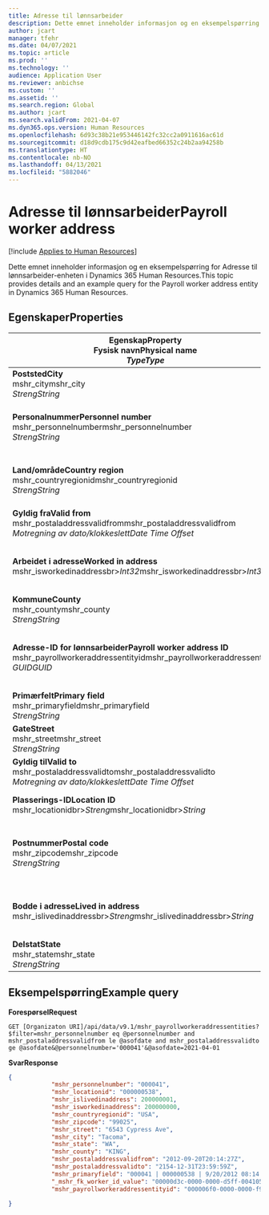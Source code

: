 ```yaml
---
title: Adresse til lønnsarbeider
description: Dette emnet inneholder informasjon og en eksempelspørring for Adresse til lønnsarbeider-enheten i Dynamics 365 Human Resources.
author: jcart
manager: tfehr
ms.date: 04/07/2021
ms.topic: article
ms.prod: ''
ms.technology: ''
audience: Application User
ms.reviewer: anbichse
ms.custom: ''
ms.assetid: ''
ms.search.region: Global
ms.author: jcart
ms.search.validFrom: 2021-04-07
ms.dyn365.ops.version: Human Resources
ms.openlocfilehash: 6d93c38b21e953446142fc32cc2a0911616ac61d
ms.sourcegitcommit: d18d9cdb175c9d42eafbed66352c24b2aa94258b
ms.translationtype: HT
ms.contentlocale: nb-NO
ms.lasthandoff: 04/13/2021
ms.locfileid: "5882046"
---
```

# <a name="payroll-worker-address"></a><span data-ttu-id="a6ac2-103">Adresse til lønnsarbeider</span><span class="sxs-lookup"><span data-stu-id="a6ac2-103">Payroll worker address</span></span>

[!include [Applies to Human Resources](../includes/applies-to-hr.md)]

<span data-ttu-id="a6ac2-104">Dette emnet inneholder informasjon og en eksempelspørring for Adresse til lønnsarbeider-enheten i Dynamics 365 Human Resources.</span><span class="sxs-lookup"><span data-stu-id="a6ac2-104">This topic provides details and an example query for the Payroll worker address entity in Dynamics 365 Human Resources.</span></span>

## <a name="properties"></a><span data-ttu-id="a6ac2-105">Egenskaper</span><span class="sxs-lookup"><span data-stu-id="a6ac2-105">Properties</span></span>

| <span data-ttu-id="a6ac2-106">Egenskap</span><span class="sxs-lookup"><span data-stu-id="a6ac2-106">Property</span></span><br><span data-ttu-id="a6ac2-107">**Fysisk navn**</span><span class="sxs-lookup"><span data-stu-id="a6ac2-107">**Physical name**</span></span><br><span data-ttu-id="a6ac2-108">**_Type_**</span><span class="sxs-lookup"><span data-stu-id="a6ac2-108">**_Type_**</span></span> | <span data-ttu-id="a6ac2-109">Bruk</span><span class="sxs-lookup"><span data-stu-id="a6ac2-109">Use</span></span> | <span data-ttu-id="a6ac2-110">beskrivelse</span><span class="sxs-lookup"><span data-stu-id="a6ac2-110">Description</span></span> |
| --- | --- | --- |
| <span data-ttu-id="a6ac2-111">**Poststed**</span><span class="sxs-lookup"><span data-stu-id="a6ac2-111">**City**</span></span><br><span data-ttu-id="a6ac2-112">mshr_city</span><span class="sxs-lookup"><span data-stu-id="a6ac2-112">mshr_city</span></span><br><span data-ttu-id="a6ac2-113">*Streng*</span><span class="sxs-lookup"><span data-stu-id="a6ac2-113">*String*</span></span> | <span data-ttu-id="a6ac2-114">Skrivebeskyttet</span><span class="sxs-lookup"><span data-stu-id="a6ac2-114">Read-only</span></span><br><span data-ttu-id="a6ac2-115">Obligatorisk</span><span class="sxs-lookup"><span data-stu-id="a6ac2-115">Required</span></span> | <span data-ttu-id="a6ac2-116">Poststedet definert for adressen.</span><span class="sxs-lookup"><span data-stu-id="a6ac2-116">The city defined for the address.</span></span>   |
| <span data-ttu-id="a6ac2-117">**Personalnummer**</span><span class="sxs-lookup"><span data-stu-id="a6ac2-117">**Personnel number**</span></span><br><span data-ttu-id="a6ac2-118">mshr_personnelnumber</span><span class="sxs-lookup"><span data-stu-id="a6ac2-118">mshr_personnelnumber</span></span><br><span data-ttu-id="a6ac2-119">*Streng*</span><span class="sxs-lookup"><span data-stu-id="a6ac2-119">*String*</span></span> | <span data-ttu-id="a6ac2-120">Skrivebeskyttet</span><span class="sxs-lookup"><span data-stu-id="a6ac2-120">Read-only</span></span><br><span data-ttu-id="a6ac2-121">Obligatorisk</span><span class="sxs-lookup"><span data-stu-id="a6ac2-121">Required</span></span> | <span data-ttu-id="a6ac2-122">Det unike personalnummeret til den ansatte.</span><span class="sxs-lookup"><span data-stu-id="a6ac2-122">The employee's unique personnel number.</span></span>  |
| <span data-ttu-id="a6ac2-123">**Land/område**</span><span class="sxs-lookup"><span data-stu-id="a6ac2-123">**Country region**</span></span><br><span data-ttu-id="a6ac2-124">mshr_countryregionid</span><span class="sxs-lookup"><span data-stu-id="a6ac2-124">mshr_countryregionid</span></span><br><span data-ttu-id="a6ac2-125">*Streng*</span><span class="sxs-lookup"><span data-stu-id="a6ac2-125">*String*</span></span> | <span data-ttu-id="a6ac2-126">Skrivebeskyttet</span><span class="sxs-lookup"><span data-stu-id="a6ac2-126">Read-only</span></span><br><span data-ttu-id="a6ac2-127">Obligatorisk</span><span class="sxs-lookup"><span data-stu-id="a6ac2-127">Required</span></span> | <span data-ttu-id="a6ac2-128">Landet eller området definert for adressen.</span><span class="sxs-lookup"><span data-stu-id="a6ac2-128">The country region defined for the address</span></span>  |
| <span data-ttu-id="a6ac2-129">**Gyldig fra**</span><span class="sxs-lookup"><span data-stu-id="a6ac2-129">**Valid from**</span></span><br><span data-ttu-id="a6ac2-130">mshr_postaladdressvalidfrom</span><span class="sxs-lookup"><span data-stu-id="a6ac2-130">mshr_postaladdressvalidfrom</span></span><br><span data-ttu-id="a6ac2-131">*Motregning av dato/klokkeslett*</span><span class="sxs-lookup"><span data-stu-id="a6ac2-131">*Date Time Offset*</span></span> | <span data-ttu-id="a6ac2-132">Skrivebeskyttet</span><span class="sxs-lookup"><span data-stu-id="a6ac2-132">Read-only</span></span> <br><span data-ttu-id="a6ac2-133">Obligatorisk</span><span class="sxs-lookup"><span data-stu-id="a6ac2-133">Required</span></span> | <span data-ttu-id="a6ac2-134">Datoen som adressen gjelder fra.</span><span class="sxs-lookup"><span data-stu-id="a6ac2-134">The date the address is valid from.</span></span> |
| <span data-ttu-id="a6ac2-135">**Arbeidet i adresse**</span><span class="sxs-lookup"><span data-stu-id="a6ac2-135">**Worked in address**</span></span><br><span data-ttu-id="a6ac2-136">mshr_isworkedinaddressbr>*Int32*</span><span class="sxs-lookup"><span data-stu-id="a6ac2-136">mshr_isworkedinaddressbr>*Int32*</span></span> | <span data-ttu-id="a6ac2-137">Skrivebeskyttet</span><span class="sxs-lookup"><span data-stu-id="a6ac2-137">Read-only</span></span><br><span data-ttu-id="a6ac2-138">Obligatorisk</span><span class="sxs-lookup"><span data-stu-id="a6ac2-138">Required</span></span> | <span data-ttu-id="a6ac2-139">Angir om adressen er der den ansatte arbeider.</span><span class="sxs-lookup"><span data-stu-id="a6ac2-139">Denotes if the address is where the employee works.</span></span> |
| <span data-ttu-id="a6ac2-140">**Kommune**</span><span class="sxs-lookup"><span data-stu-id="a6ac2-140">**County**</span></span><br><span data-ttu-id="a6ac2-141">mshr_county</span><span class="sxs-lookup"><span data-stu-id="a6ac2-141">mshr_county</span></span><br><span data-ttu-id="a6ac2-142">*Streng*</span><span class="sxs-lookup"><span data-stu-id="a6ac2-142">*String*</span></span> | <span data-ttu-id="a6ac2-143">Skrivebeskyttet</span><span class="sxs-lookup"><span data-stu-id="a6ac2-143">Read-only</span></span><br><span data-ttu-id="a6ac2-144">Obligatorisk</span><span class="sxs-lookup"><span data-stu-id="a6ac2-144">Required</span></span> | <span data-ttu-id="a6ac2-145">Landet definert for adressen.</span><span class="sxs-lookup"><span data-stu-id="a6ac2-145">The county defined for the address.</span></span>  |
| <span data-ttu-id="a6ac2-146">**Adresse-ID for lønnsarbeider**</span><span class="sxs-lookup"><span data-stu-id="a6ac2-146">**Payroll worker address ID**</span></span><br><span data-ttu-id="a6ac2-147">mshr_payrollworkeraddressentityid</span><span class="sxs-lookup"><span data-stu-id="a6ac2-147">mshr_payrollworkeraddressentityid</span></span><br><span data-ttu-id="a6ac2-148">*GUID*</span><span class="sxs-lookup"><span data-stu-id="a6ac2-148">*GUID*</span></span> | <span data-ttu-id="a6ac2-149">Obligatorisk</span><span class="sxs-lookup"><span data-stu-id="a6ac2-149">Required</span></span><br><span data-ttu-id="a6ac2-150">Systemgenerert</span><span class="sxs-lookup"><span data-stu-id="a6ac2-150">System generated</span></span> | <span data-ttu-id="a6ac2-151">En systemgenerert GUID-verdi som entydig identifiserer adressen.</span><span class="sxs-lookup"><span data-stu-id="a6ac2-151">A system-generated GUID value to uniquely identify the address.</span></span>  |
| <span data-ttu-id="a6ac2-152">**Primærfelt**</span><span class="sxs-lookup"><span data-stu-id="a6ac2-152">**Primary field**</span></span><br><span data-ttu-id="a6ac2-153">mshr_primaryfield</span><span class="sxs-lookup"><span data-stu-id="a6ac2-153">mshr_primaryfield</span></span><br><span data-ttu-id="a6ac2-154">*Streng*</span><span class="sxs-lookup"><span data-stu-id="a6ac2-154">*String*</span></span> | <span data-ttu-id="a6ac2-155">Skrivebeskyttet</span><span class="sxs-lookup"><span data-stu-id="a6ac2-155">Read-only</span></span><br><span data-ttu-id="a6ac2-156">Obligatorisk</span><span class="sxs-lookup"><span data-stu-id="a6ac2-156">Required</span></span> |  |
| <span data-ttu-id="a6ac2-157">**Gate**</span><span class="sxs-lookup"><span data-stu-id="a6ac2-157">**Street**</span></span><br><span data-ttu-id="a6ac2-158">mshr_street</span><span class="sxs-lookup"><span data-stu-id="a6ac2-158">mshr_street</span></span><br><span data-ttu-id="a6ac2-159">*Streng*</span><span class="sxs-lookup"><span data-stu-id="a6ac2-159">*String*</span></span> | <span data-ttu-id="a6ac2-160">Skrivebeskyttet</span><span class="sxs-lookup"><span data-stu-id="a6ac2-160">Read-only</span></span><br><span data-ttu-id="a6ac2-161">Obligatorisk</span><span class="sxs-lookup"><span data-stu-id="a6ac2-161">Required</span></span> | <span data-ttu-id="a6ac2-162">Gaten definert for adressen.</span><span class="sxs-lookup"><span data-stu-id="a6ac2-162">The street defined for the address.</span></span> |
| <span data-ttu-id="a6ac2-163">**Gyldig til**</span><span class="sxs-lookup"><span data-stu-id="a6ac2-163">**Valid to**</span></span><br><span data-ttu-id="a6ac2-164">mshr_postaladdressvalidto</span><span class="sxs-lookup"><span data-stu-id="a6ac2-164">mshr_postaladdressvalidto</span></span><br><span data-ttu-id="a6ac2-165">*Motregning av dato/klokkeslett*</span><span class="sxs-lookup"><span data-stu-id="a6ac2-165">*Date Time Offset*</span></span> | <span data-ttu-id="a6ac2-166">Skrivebeskyttet</span><span class="sxs-lookup"><span data-stu-id="a6ac2-166">Read-only</span></span> <br><span data-ttu-id="a6ac2-167">Obligatorisk</span><span class="sxs-lookup"><span data-stu-id="a6ac2-167">Required</span></span> | <span data-ttu-id="a6ac2-168">Datoen som adressen gjelder til.</span><span class="sxs-lookup"><span data-stu-id="a6ac2-168">The date the address is valid to.</span></span>  |
| <span data-ttu-id="a6ac2-169">**Plasserings-ID**</span><span class="sxs-lookup"><span data-stu-id="a6ac2-169">**Location ID**</span></span><br><span data-ttu-id="a6ac2-170">mshr_locationidbr>*Streng*</span><span class="sxs-lookup"><span data-stu-id="a6ac2-170">mshr_locationidbr>*String*</span></span> | <span data-ttu-id="a6ac2-171">Skrivebeskyttet</span><span class="sxs-lookup"><span data-stu-id="a6ac2-171">Read-only</span></span> <br><span data-ttu-id="a6ac2-172">Obligatorisk</span><span class="sxs-lookup"><span data-stu-id="a6ac2-172">Required</span></span> | <span data-ttu-id="a6ac2-173">ID-en for adressen.</span><span class="sxs-lookup"><span data-stu-id="a6ac2-173">The ID for the address.</span></span>  |
| <span data-ttu-id="a6ac2-174">**Postnummer**</span><span class="sxs-lookup"><span data-stu-id="a6ac2-174">**Postal code**</span></span><br><span data-ttu-id="a6ac2-175">mshr_zipcode</span><span class="sxs-lookup"><span data-stu-id="a6ac2-175">mshr_zipcode</span></span><br><span data-ttu-id="a6ac2-176">*Streng*</span><span class="sxs-lookup"><span data-stu-id="a6ac2-176">*String*</span></span> | <span data-ttu-id="a6ac2-177">Skrivebeskyttet</span><span class="sxs-lookup"><span data-stu-id="a6ac2-177">Read-only</span></span> <br><span data-ttu-id="a6ac2-178">Obligatorisk</span><span class="sxs-lookup"><span data-stu-id="a6ac2-178">Required</span></span> |<span data-ttu-id="a6ac2-179">Identifikasjonsnummeret som er definert for den ansatte.</span><span class="sxs-lookup"><span data-stu-id="a6ac2-179">The identification number defined for the employee.</span></span>  |
| <span data-ttu-id="a6ac2-180">**Bodde i adresse**</span><span class="sxs-lookup"><span data-stu-id="a6ac2-180">**Lived in address**</span></span><br><span data-ttu-id="a6ac2-181">mshr_islivedinaddressbr>*Streng*</span><span class="sxs-lookup"><span data-stu-id="a6ac2-181">mshr_islivedinaddressbr>*String*</span></span> | <span data-ttu-id="a6ac2-182">Skrivebeskyttet</span><span class="sxs-lookup"><span data-stu-id="a6ac2-182">Read-only</span></span><br><span data-ttu-id="a6ac2-183">Obligatorisk</span><span class="sxs-lookup"><span data-stu-id="a6ac2-183">Required</span></span> | <span data-ttu-id="a6ac2-184">Angir om adressen er der den ansatte bor.</span><span class="sxs-lookup"><span data-stu-id="a6ac2-184">Denotes if the address is where the employee lives.</span></span> |
| <span data-ttu-id="a6ac2-185">**Delstat**</span><span class="sxs-lookup"><span data-stu-id="a6ac2-185">**State**</span></span><br><span data-ttu-id="a6ac2-186">mshr_state</span><span class="sxs-lookup"><span data-stu-id="a6ac2-186">mshr_state</span></span><br><span data-ttu-id="a6ac2-187">*Streng*</span><span class="sxs-lookup"><span data-stu-id="a6ac2-187">*String*</span></span> | <span data-ttu-id="a6ac2-188">Skrivebeskyttet</span><span class="sxs-lookup"><span data-stu-id="a6ac2-188">Read-only</span></span><br><span data-ttu-id="a6ac2-189">Obligatorisk</span><span class="sxs-lookup"><span data-stu-id="a6ac2-189">Required</span></span> | <span data-ttu-id="a6ac2-190">Delstaten definert for adressen.</span><span class="sxs-lookup"><span data-stu-id="a6ac2-190">The state defined for the address.</span></span>  |

## <a name="example-query"></a><span data-ttu-id="a6ac2-191">Eksempelspørring</span><span class="sxs-lookup"><span data-stu-id="a6ac2-191">Example query</span></span>

<span data-ttu-id="a6ac2-192">**Forespørsel**</span><span class="sxs-lookup"><span data-stu-id="a6ac2-192">**Request**</span></span>

```http
GET [Organizaton URI]/api/data/v9.1/mshr_payrollworkeraddressentities?$filter=mshr_personnelnumber eq @personnelnumber and mshr_postaladdressvalidfrom le @asofdate and mshr_postaladdressvalidto ge @asofdate&@personnelnumber='000041'&@asofdate=2021-04-01
```

<span data-ttu-id="a6ac2-193">**Svar**</span><span class="sxs-lookup"><span data-stu-id="a6ac2-193">**Response**</span></span>

```json
{
            "mshr_personnelnumber": "000041",
            "mshr_locationid": "000000538",
            "mshr_islivedinaddress": 200000001,
            "mshr_isworkedinaddress": 200000000,
            "mshr_countryregionid": "USA",
            "mshr_zipcode": "99025",
            "mshr_street": "6543 Cypress Ave",
            "mshr_city": "Tacoma",
            "mshr_state": "WA",
            "mshr_county": "KING",
            "mshr_postaladdressvalidfrom": "2012-09-20T20:14:27Z",
            "mshr_postaladdressvalidto": "2154-12-31T23:59:59Z",
            "mshr_primaryfield": "000041 | 000000538 | 9/20/2012 08:14:27 pm",
            "_mshr_fk_worker_id_value": "00000d3c-0000-0000-d5ff-004105000000",
            "mshr_payrollworkeraddressentityid": "000006f0-0000-0000-f90f-014105000000"

}
```
